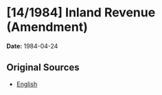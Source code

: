 # [14/1984] Inland Revenue (Amendment)

**Date:** 1984-04-24

## Original Sources

- [English](https://documents.gov.lk/view/acts/1984/4/14-1984_E.pdf)
